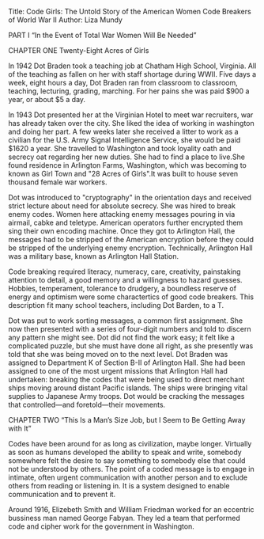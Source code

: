 Title: Code Girls: The Untold Story of the American Women Code Breakers of World War II
Author: Liza Mundy

PART I “In the Event of Total War Women Will Be Needed”

CHAPTER ONE Twenty-Eight Acres of Girls

In 1942 Dot Braden took a teaching job at Chatham High School, Virginia.  All of the teaching as fallen on her with staff shortage during WWII. Five days a week, eight hours a day, Dot Braden ran from classroom to classroom, teaching, lecturing, grading, marching. For her pains she was paid $900 a year, or about $5 a day. 

In 1943 Dot presented her at the Virginian Hotel to meet war recruiters, war has already taken over the city. She liked the idea of working in washington and doing her part. A few weeks later she received a litter to work as a civilian for the U.S. Army Signal Intelligence Service, she would be paid $1620 a year. She travelled to Washington and took loyality oath and secrecy oat regarding her new duties. She had to find a place to live.She found residence in Arlington Farms, Washington, which was becoming to known as Girl Town and "28 Acres of Girls".It was built to house seven thousand female war workers. 

Dot was introduced to "cryptography" in the orientation days and received strict lecture about need for absolute secrecy. She was hired to break enemy codes. Women here attacking enemy messages pouring in via airmail, cabke and teletype. American operators further encrypted them sing their own encoding machine. Once they got to Arlington Hall, the messages had to be stripped of the American encryption before they could be stripped of the underlying enemy encryption. Technically, Arlington Hall was a military base, known as Arlington Hall Station. 

Code breaking required literacy, numeracy, care, creativity, painstaking attention to detail, a good memory and a willingness to hazard guesses. Hobbies, temperament, tolerance to drudgery, a boundless reserve of energy and optimism were some charactertics of good code breakers. This description fit many school teachers, including Dot Barden, to a T. 

Dot was put to work sorting messages, a common first assignment. She now then presented with a series of four-digit numbers and told to discern any pattern she might see. Dot did not find the work easy; it felt like a complicated puzzle, but she must have done all right, as she presently was told that she was being moved on to the next level. Dot Braden was assigned to Department K of Section B-II of Arlington Hall. She had been assigned to one of the most urgent missions that Arlington Hall had undertaken: breaking the codes that were being used to direct merchant ships moving around distant Pacific islands. The ships were bringing vital supplies to Japanese Army troops. Dot would be cracking the messages that controlled—and foretold—their movements.

CHAPTER TWO “This Is a Man’s Size Job, but I Seem to Be Getting Away with It”

Codes have been around for as long as civilization, maybe longer. Virtually as soon as humans developed the ability to speak and write, somebody somewhere felt the desire to say something to somebody else that could not be understood by others. The point of a coded message is to engage in intimate, often urgent communication with another person and to exclude others from reading or listening in. It is a system designed to enable communication and to prevent it.

Around 1916, Elizebeth Smith and William Friedman  worked for an eccentric bussiness man named George Fabyan. They led a team that performed code and cipher work for the government in Washington. 





